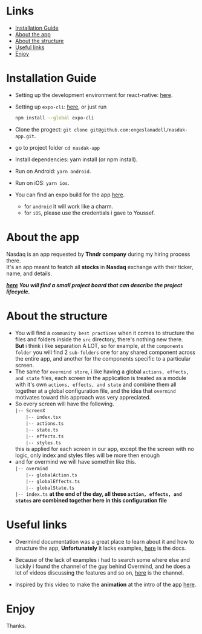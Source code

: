 # Links
* [Installation Guide](#license)
* [About the app](#about-the-app)
* [About the structure](#about-the-structure)
* [Useful links](#usiful-links)
* [Enjoy](#enjoy)

# Installation Guide

* Setting up the development environment for react-native: [here](https://reactnative.dev/docs/environment-setup).

* Setting up ```expo-cli```: [here](https://docs.expo.dev/get-started/installation/), or just run
   ```bash
   npm install --global expo-cli
   ```
* Clone the progect: ```git clone git@github.com:engeslamadell/nasdak-app.git```.

* go to project folder ```cd nasdak-app```

* Install dependencies: yarn install (or npm install).

* Run on Android: ```yarn android```.

* Run on iOS: ```yarn ios```.

* You can find an expo build for the app [here](https://expo.dev/@thndr/nasdak). 

  - for ```android``` it will work like a charm.  
  - for ```iOS```, please use the credentials i gave to Youssef.

# About the app

Nasdaq is an app requested by **Thndr company** during my hiring process there.  
It's an app meant to featch all **stocks** in **Nasdaq** exchange with their ticker, name, and details.  

***[here](https://github.com/engeslamadell/nasdak-app/projects/1) You will find a small project board that can describe the project lifecycle.***

# About the structure

* You will find a ```community best practices``` when it comes to structure the files and folders inside the ```src``` directory, there's nothing new there.  
**But** i think i like separation A LOT, so for example, at the ```components folder``` you will find 2 ```sub-folders``` one for any shared component across the entire app, and another for the components specific to a particular screen.
* The same for ```overmind store```, i like having a global ```actions, effects, and state``` files, each screen in the application is treated as a module with it's own ```actions, effects, and state``` and combine them all together at a global configuration file, and the idea that ```overmind``` motivates toward this approach was very appreciated.
* So every screen will have the following.  
```|-- ScreenX```  
&nbsp;&nbsp;&nbsp;&nbsp;&nbsp;&nbsp;&nbsp;```|-- index.tsx```  
&nbsp;&nbsp;&nbsp;&nbsp;&nbsp;&nbsp;&nbsp;```|-- actions.ts```  
&nbsp;&nbsp;&nbsp;&nbsp;&nbsp;&nbsp;&nbsp;```|-- state.ts```  
&nbsp;&nbsp;&nbsp;&nbsp;&nbsp;&nbsp;&nbsp;```|-- effects.ts```  
&nbsp;&nbsp;&nbsp;&nbsp;&nbsp;&nbsp;&nbsp;```|-- styles.ts```  
this is applied for each screen in our app, except the the screen with no logic, only index and styles files will be more then enough  
* and for overmind we will have somethin like this.  
```|-- overmind```  
&nbsp;&nbsp;&nbsp;&nbsp;&nbsp;&nbsp;&nbsp;```|-- globalAction.ts```  
&nbsp;&nbsp;&nbsp;&nbsp;&nbsp;&nbsp;&nbsp;```|-- globalEffects.ts```  
&nbsp;&nbsp;&nbsp;&nbsp;&nbsp;&nbsp;&nbsp;```|-- globalState.ts```  
```|-- index.ts```  **at the end of the day, all these ```action, effects, and states``` are combined together here in this configuration file**



# Useful links

* Overmind documentation was a great place to learn about it and how to structure the app, **Unfortunately** it lacks examples, [here](https://overmindjs.org/) is the docs.

* Because of the lack of examples i had to search some where else and luckily i found the channel of the guy behind Overmind, and he does a lot of videos discussing the features and so on, [here](https://www.youtube.com/user/chjo2113) is the channel.

* Inspired by this video to make the **animation** at the intro of the app [here](https://www.youtube.com/watch?v=YE7c6ch2msY&t=1s).

# Enjoy

Thanks.